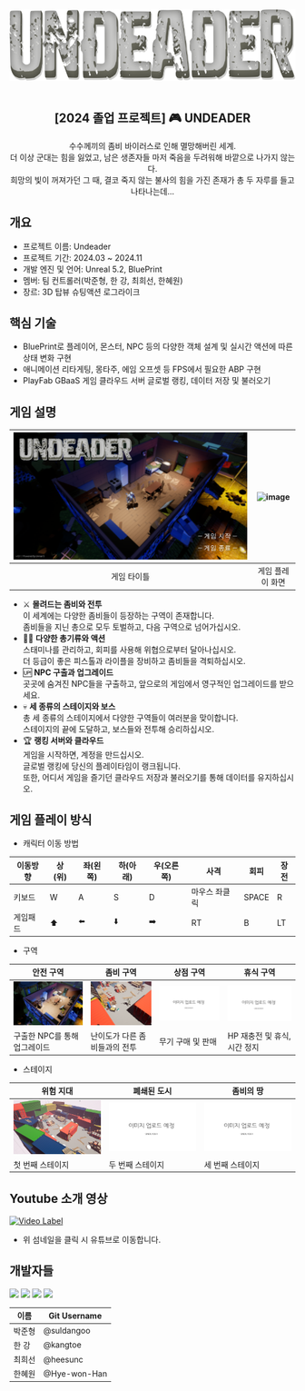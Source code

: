 <div align="center">
<img src="./Source/Image/GameLogo.png" width="633" height="126" />
<br>
<br>
<h2>[2024 졸업 프로젝트] 🎮 UNDEADER</h2>
수수께끼의 좀비 바이러스로 인해 멸망해버린 세계.<br>
더 이상 군대는 힘을 잃었고, 남은 생존자들 마저 죽음을 두려워해 바깥으로 나가지 않는다.<br>
희망의 빛이 꺼져가던 그 때, 결코 죽지 않는 불사의 힘을 가진 존재가 총 두 자루를 들고 나타나는데...<br>
</div>



## 개요

- 프로젝트 이름: Undeader
- 프로젝트 기간: 2024.03 ~ 2024.11
- 개발 엔진 및 언어: Unreal 5.2, BluePrint
- 멤버: 팀 컨트롤러(박준형, 한 강, 최희선, 한혜원)
- 장르: 3D 탑뷰 슈팅액션 로그라이크

## 핵심 기술

- BluePrint로 플레이어, 몬스터, NPC 등의 다양한 객체 설계 및 실시간 액션에 따른 상태 변화 구현
- 애니메이션 리타게팅, 몽타주, 에임 오프셋 등 FPS에서 필요한 ABP 구현
- PlayFab GBaaS 게임 클라우드 서버 글로벌 랭킹, 데이터 저장 및 불러오기

## 게임 설명
|![image](/Source/Image/Title.png)|![image](/Source/Image/PlayScreenshot.png)|
|:---:|:---:|
|게임 타이틀|게임 플레이 화면|

- ⚔️ **몰려드는 좀비와 전투**<br>
이 세계에는 다양한 좀비들이 등장하는 구역이 존재합니다.<br>
좀비들을 지닌 총으로 모두 토벌하고, 다음 구역으로 넘어가십시오.
- 🏃‍♂️ **다양한 총기류와 액션**<br>
스태미나를 관리하고, 회피를 사용해 위협으로부터 달아나십시오.<br>
더 등급이 좋은 피스톨과 라이플을 장비하고 좀비들을 격퇴하십시오.
- 🆙 **NPC 구출과 업그레이드**<br>
곳곳에 숨겨진 NPC들을 구출하고, 앞으로의 게임에서 영구적인 업그레이드를 받으세요.
- 💀 **세 종류의 스테이지와 보스**<br>
총 세 종류의 스테이지에서 다양한 구역들이 여러분을 맞이합니다.<br>
스테이지의 끝에 도달하고, 보스들와 전투해 승리하십시오.
- 🏆 **랭킹 서버와 클라우드** <br>
게임을 시작하면, 계정을 만드십시오.<br>
글로벌 랭킹에 당신의 플레이타임이 랭크됩니다.<br>
또한, 어디서 게임을 즐기던 클라우드 저장과 불러오기를 통해 데이터를 유지하십시오.<br>

## 게임 플레이 방식
- 캐릭터 이동 방법

| 이동방향 | 상(위) | 좌(왼쪽) | 하(아래) | 우(오른쪽) | 사격 | 회피 | 장전 |
| --- | --- | --- | --- | --- | --- | --- | --- |
| 키보드 | W | A | S | D | 마우스 좌클릭 | SPACE | R |
| 게임패드 | ⬆️ | ⬅️ | ⬇️ | ➡️ | RT | B | LT |

- 구역

|안전 구역|좀비 구역|상점 구역|휴식 구역|
|---|---|---|---|
|![image](/Source/Image/SafeArea.png)|![image](/Source/Image/ZombieArea.png)|![image](/Source/Image/Black.png)|![image](/Source/Image/Black.png)|
|구출한 NPC를 통해 업그레이드|난이도가 다른 좀비들과의 전투|무기 구매 및 판매|HP 재충전 및 휴식, 시간 정지|

- 스테이지

|위험 지대|폐쇄된 도시|좀비의 땅|
|---|---|---|
|![image](/Source/Image/Stage1.png)|![image](/Source/Image/Black.png)|![image](/Source/Image/Black.png)|
|첫 번째 스테이지|두 번째 스테이지|세 번째 스테이지|

## Youtube 소개 영상

[![Video Label](http://img.youtube.com/vi/s06XNfH2WD4/0.jpg)](https://youtu.be/s06XNfH2WD4)
- 위 섬네일을 클릭 시 유튜브로 이동합니다.

## 개발자들

<a href="https://github.com/suldangoo"><img src="https://img.shields.io/badge/suldangoo-181717?style=flat-square&logo=GitHub&logoColor=white" height="28px"/></a>
<a href="https://github.com/kangtoe"><img src="https://img.shields.io/badge/kangtoe-181717?style=flat-square&logo=GitHub&logoColor=white" height="28px"/></a>
<a href="https://github.com/heesunc"><img src="https://img.shields.io/badge/heesunc-181717?style=flat-square&logo=GitHub&logoColor=white" height="28px"/></a>
<a href="https://github.com/Hye-won-Han"><img src="https://img.shields.io/badge/HyewonHan-181717?style=flat-square&logo=GitHub&logoColor=white" height="28px"/></a>

| 이름 | Git Username |
| --- | --- |
| 박준형 | @suldangoo |
| 한 강 | @kangtoe |
| 최희선 | @heesunc |
| 한혜원 | @Hye-won-Han |


